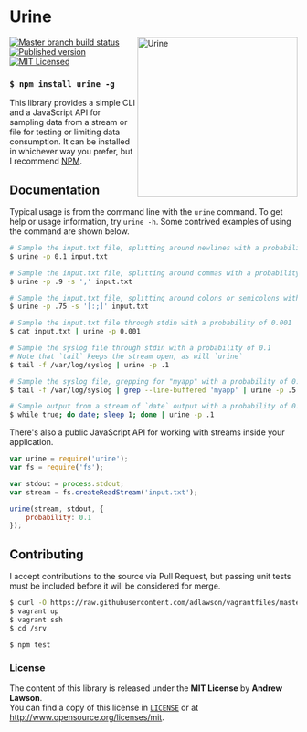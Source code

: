 # Urine

<img src="http://media.giphy.com/media/4aDF1EDU8Z6aA/giphy.gif" alt="Urine" align="right" width=280/>

[![Master branch build status][ico-build]][travis]
[![Published version][ico-package]][npm]
[![MIT Licensed][ico-license]][license]

### `$ npm install urine -g`

This library provides a simple CLI and a JavaScript API for sampling data from
a stream or file for testing or limiting data consumption. It can be installed
in whichever way you prefer, but I recommend [NPM][npm].

## Documentation
Typical usage is from the command line with the `urine` command. To get help or
usage information, try `urine -h`. Some contrived examples of using the command
are shown below.
```bash
# Sample the input.txt file, splitting around newlines with a probability of 0.1
$ urine -p 0.1 input.txt

# Sample the input.txt file, splitting around commas with a probability of 0.9
$ urine -p .9 -s ',' input.txt

# Sample the input.txt file, splitting around colons or semicolons with a probability of 0.75
$ urine -p .75 -s '[:;]' input.txt

# Sample the input.txt file through stdin with a probability of 0.001
$ cat input.txt | urine -p 0.001

# Sample the syslog file through stdin with a probability of 0.1
# Note that `tail` keeps the stream open, as will `urine`
$ tail -f /var/log/syslog | urine -p .1

# Sample the syslog file, grepping for "myapp" with a probability of 0.5
$ tail -f /var/log/syslog | grep --line-buffered 'myapp' | urine -p .5

# Sample output from a stream of `date` output with a probability of 0.1
$ while true; do date; sleep 1; done | urine -p .1
```

There's also a public JavaScript API for working with streams inside your
application.
```js
var urine = require('urine');
var fs = require('fs');

var stdout = process.stdout;
var stream = fs.createReadStream('input.txt');

urine(stream, stdout, {
    probability: 0.1
});
```

## Contributing
I accept contributions to the source via Pull Request, but passing unit tests
must be included before it will be considered for merge.
```bash
$ curl -O https://raw.githubusercontent.com/adlawson/vagrantfiles/master/nodejs/Vagrantfile
$ vagrant up
$ vagrant ssh
$ cd /srv

$ npm test
```

### License
The content of this library is released under the **MIT License** by
**Andrew Lawson**.<br/> You can find a copy of this license in
[`LICENSE`][license] or at http://www.opensource.org/licenses/mit.

<!-- Links -->
[npm]: https://npmjs.org/package/urine
[travis]: https://travis-ci.org/adlawson/urine.js
[ico-license]: http://img.shields.io/npm/l/urine.svg?style=flat
[ico-package]: http://img.shields.io/npm/v/urine.svg?style=flat
[ico-build]: http://img.shields.io/travis/adlawson/urine.js/master.svg?style=flat
[license]: /LICENSE
